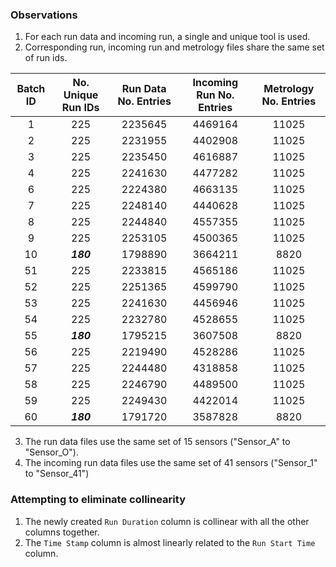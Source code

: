 ### Observations
1. For each run data and incoming run, a single and unique tool is used.
1. Corresponding run, incoming run and metrology files share the same set of run ids. 

|  Batch ID  | No. Unique Run IDs | Run Data No. Entries | Incoming Run No. Entries | Metrology No. Entries |
|:----------:|:------------------:|:--------------------:|:------------------------:|:---------------------:|
|     1      |        225         |       2235645        |         4469164          |         11025         |
|     2      |        225         |       2231955        |         4402908          |         11025         |
|     3      |        225         |       2235450        |         4616887          |         11025         |
|     4      |        225         |       2241630        |         4477282          |         11025         |
|     6      |        225         |       2224380        |         4663135          |         11025         |
|     7      |        225         |       2248140        |         4440628          |         11025         |
|     8      |        225         |       2244840        |         4557355          |         11025         |
|     9      |        225         |       2253105        |         4500365          |         11025         |
|     10     |     **_180_**      |       1798890        |         3664211          |         8820          |
|     51     |        225         |       2233815        |         4565186          |         11025         |
|     52     |        225         |       2251365        |         4599790          |         11025         |
|     53     |        225         |       2241630        |         4456946          |         11025         |
|     54     |        225         |       2232780        |         4528655          |         11025         |
|     55     |     **_180_**      |       1795215        |         3607508          |         8820          |
|     56     |        225         |       2219490        |         4528286          |         11025         |
|     57     |        225         |       2244480        |         4318858          |         11025         |
|     58     |        225         |       2246790        |         4489500          |         11025         |
|     59     |        225         |       2249430        |         4422014          |         11025         |
|     60     |     **_180_**      |       1791720        |         3587828          |         8820          |

3. The run data files use the same set of 15 sensors ("Sensor_A" to "Sensor_O"). 
1. The incoming run data files use the same set of 41 sensors ("Sensor_1" to "Sensor_41")

### Attempting to eliminate collinearity
1. The newly created `Run Duration` column is collinear with all the other columns together.
1. The `Time Stamp` column is almost linearly related to the `Run Start Time` column.